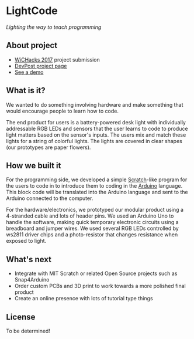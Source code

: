 LightCode
=========

_Lighting the way to teach programming_


## About project

* [WiCHacks 2017](http://wichacks.rit.edu/) project submission
* [DevPost project page](https://devpost.com/software/light-code)
* [See a demo](https://youtu.be/sbjNLAihfJ0)


## What is it?

We wanted to do something involving hardware and make something that would encourage people to learn how to code.

The end product for users is a battery-powered desk light with individually addressable RGB LEDs and sensors that the user learns to code to produce light matters based on the sensor's inputs. The users mix and match these lights for a string of colorful lights. The lights are covered in clear shapes (our prototypes are paper flowers).


## How we built it

For the programming side, we developed a simple [Scratch](https://scratch.mit.edu/)-like program for the users to code in to introduce them to coding in the [Arduino](https://www.arduino.cc/) language. This block code will be translated into the Arduino language and sent to the Arduino connected to the computer.

For the hardware/electronics, we prototyped our modular product using a 4-stranded cable and lots of header pins. We used an Arduino Uno to handle the software, making quick temporary electronic circuits using a breadboard and jumper wires. We used several RGB LEDs controlled by ws2811 driver chips and a photo-resistor that changes resistance when exposed to light.


## What's next

* Integrate with MIT Scratch or related Open Source projects such as Snap4Arduino
* Order custom PCBs and 3D print to work towards a more polished final product
* Create an online presence with lots of tutorial type things


## License

To be determined!

